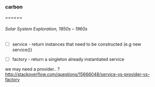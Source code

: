 ### carbon
======

###### Solar System Exploration, 1950s – 1960s

- [ ] service - return instances that need to be constructed (e.g new service())
- [ ] factory - return a singleton already instantiated service


we may need a provider.. ?
http://stackoverflow.com/questions/15666048/service-vs-provider-vs-factory
